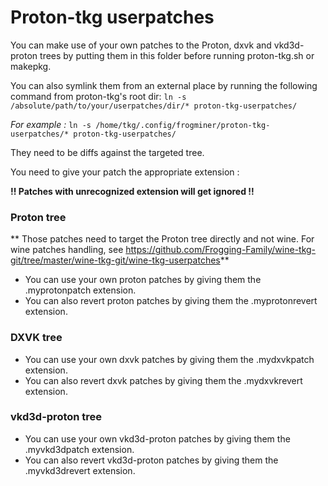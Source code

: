 # Proton-tkg userpatches


You can make use of your own patches to the Proton, dxvk and vkd3d-proton trees by putting them in this folder before running proton-tkg.sh or makepkg.

You can also symlink them from an external place by running the following command from proton-tkg's root dir:
```ln -s /absolute/path/to/your/userpatches/dir/* proton-tkg-userpatches/```

*For example :* `ln -s /home/tkg/.config/frogminer/proton-tkg-userpatches/* proton-tkg-userpatches/`

They need to be diffs against the targeted tree.


You need to give your patch the appropriate extension :

**!! Patches with unrecognized extension will get ignored !!**

### Proton tree
** Those patches need to target the Proton tree directly and not wine. For wine patches handling, see https://github.com/Frogging-Family/wine-tkg-git/tree/master/wine-tkg-git/wine-tkg-userpatches**

- You can use your own proton patches by giving them the .myprotonpatch extension.
- You can also revert proton patches by giving them the .myprotonrevert extension.

### DXVK tree
- You can use your own dxvk patches by giving them the .mydxvkpatch extension.
- You can also revert dxvk patches by giving them the .mydxvkrevert extension.

### vkd3d-proton tree
- You can use your own vkd3d-proton patches by giving them the .myvkd3dpatch extension.
- You can also revert vkd3d-proton patches by giving them the .myvkd3drevert extension.
